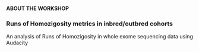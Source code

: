 #### ABOUT THE WORKSHOP
### Runs of Homozigosity metrics in inbred/outbred cohorts 
An analysis of Runs of Homozigosity in whole exome sequencing data using Audacity 
